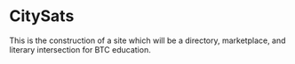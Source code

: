 # CitySats
This is the construction of a site which will be a directory, marketplace, and literary intersection for BTC education.
